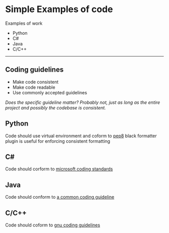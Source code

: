# Simple Examples of code
Examples of work

- Python
- C#
- Java
- C/C++

---
## Coding guidelines
- Make code consistent
- Make code readable
- Use commonly accepted guidelines

*Does the specific guideline matter? Probably not, just as long as the entire project and possibly the codebase is consistent.*

## Python
Code should use virtual environment and coform to [pep8](https://peps.python.org/pep-0008/)
black formatter plugin is useful for enforcing consistent formatting

## C#
Code should corform to [microsoft coding standards](https://learn.microsoft.com/en-us/dotnet/csharp/fundamentals/coding-style/coding-conventions)

## Java
Code should conform to [a common coding guideline](https://www.geeksforgeeks.org/coding-guidelines-in-java/)

## C/C++
Code should coform to [gnu coding guidelines](https://www.gnu.org/prep/standards/html_node/Writing-C.html)


